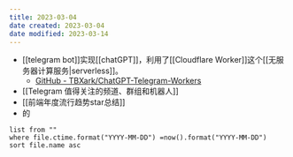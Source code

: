 ```yaml
---
title: 2023-03-04
date created: 2023-03-04
date modified: 2023-03-14
---
```

- [[telegram bot]]实现[[chatGPT]]，利用了[[Cloudflare Worker]]这个[[无服务器计算服务|serverless]]。
	- [GitHub - TBXark/ChatGPT-Telegram-Workers](https://github.com/TBXark/ChatGPT-Telegram-Workers)
- [[Telegram 值得关注的频道、群组和机器人]]
- [[前端年度流行趋势star总结]]
- 的  

```dataview
list from ""
where file.ctime.format("YYYY-MM-DD") =now().format("YYYY-MM-DD")
sort file.name asc
```

